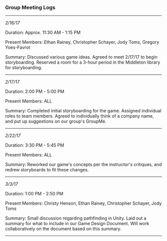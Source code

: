 ### Group Meeting Logs

---

*2/16/17*

Duration: Approx. 11:30 AM - 1:15 PM

Present Members: Ethan Rainey, Christopher Schayer, Jody Toms, Gregory Yoes-Favrot

Summary: Discussed various game ideas. Agreed to meet 2/17/17 to begin storyboarding. Reserved a room for a 3-hour period in the Middleton library for storyboarding.

---

*2/17/17*

Duration: 2:00 PM - 5:00 PM

Present Members: ALL

Summary: Completed initial storyboarding for the game. Assigned individual roles to team members. Agreed to individually think of a company name, and put up suggestions on our group's GroupMe.

---

*2/22/17*

Duration: 3:30 PM - 5:45 PM

Present Members: ALL

Summary: Reworked our game's concepts per the instructor's critiques, and redrew storyboards to fit these changes.

---

*3/3/17*

Duration: 1:00 PM - 2:50 PM

Present Members: Christy Henson, Ethan Rainey, Christopher Schayer, Jody Toms

Summary: Small discussion regarding pathfinding in Unity. Laid out a summary for what to include in our Game Design Document. Will work collaboratively on the document based on this summary.

---
